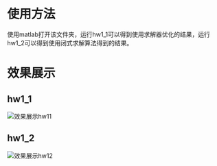 # 使用方法
使用matlab打开该文件夹，运行hw1_1可以得到使用求解器优化的结果，运行hw1_2可以得到使用闭式求解算法得到的结果。

# 效果展示
## hw1_1
![效果展示hw11](a.gif)
## hw1_2
![效果展示hw12](b.gif)
